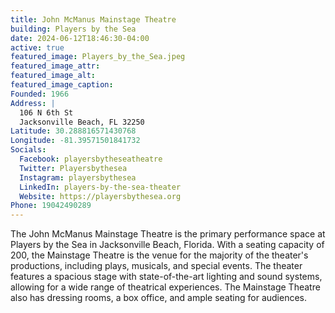 ```yaml
---
title: John McManus Mainstage Theatre
building: Players by the Sea
date: 2024-06-12T18:46:30-04:00
active: true
featured_image: Players_by_the_Sea.jpeg
featured_image_attr:
featured_image_alt:
featured_image_caption:
Founded: 1966
Address: |
  106 N 6th St
  Jacksonville Beach, FL 32250
Latitude: 30.288816571430768
Longitude: -81.39571501841732
Socials:
  Facebook: playersbytheseatheatre
  Twitter: Playersbythesea
  Instagram: playersbythesea
  LinkedIn: players-by-the-sea-theater
  Website: https://playersbythesea.org
Phone: 19042490289
---
```

The John McManus Mainstage Theatre is the primary performance space at Players by the Sea in Jacksonville Beach, Florida. With a seating capacity of 200, the Mainstage Theatre is the venue for the majority of the theater's productions, including plays, musicals, and special events. The theater features a spacious stage with state-of-the-art lighting and sound systems, allowing for a wide range of theatrical experiences. The Mainstage Theatre also has dressing rooms, a box office, and ample seating for audiences. 